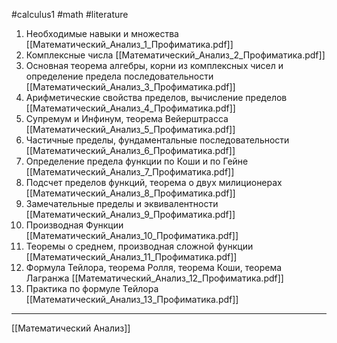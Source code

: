 #calculus1 #math #literature

1. Необходимые навыки и множества [[Математический_Анализ_1_Профиматика.pdf]]
2. Комплексные числа [[Математический_Анализ_2_Профиматика.pdf]]
3. Основная теорема алгебры, корни из комплексных чисел и определение предела последовательности [[Математический_Анализ_3_Профиматика.pdf]]
4. Арифметические свойства пределов, вычисление пределов 
   [[Математический_Анализ_4_Профиматика.pdf]]
5. Супремум и Инфинум, теорема Вейерштрасса [[Математический_Анализ_5_Профиматика.pdf]] 
6. Частичные пределы, фундаментальные последовательности [[Математический_Анализ_6_Профиматика.pdf]]
7. Определение предела функции по Коши и по Гейне [[Математический_Анализ_7_Профиматика.pdf]]
8. Подсчет пределов функций, теорема о двух милиционерах [[Математический_Анализ_8_Профиматика.pdf]]
9. Замечательные пределы и эквивалентности [[Математический_Анализ_9_Профиматика.pdf]]
10. Производная Функции [[Математический_Анализ_10_Профиматика.pdf]]
11. Теоремы о среднем, производная сложной функции [[Математический_Анализ_11_Профиматика.pdf]]
12. Формула Тейлора, теорема Ролля, теорема Коши, теорема Лагранжа [[Математический_Анализ_12_Профиматика.pdf]] 
13.  Практика по формуле Тейлора [[Математический_Анализ_13_Профиматика.pdf]]

---

[[Математический Анализ]]